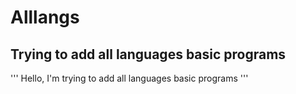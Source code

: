 # Alllangs
## Trying to add all languages basic programs

''' Hello, I'm trying to add all languages basic programs '''
